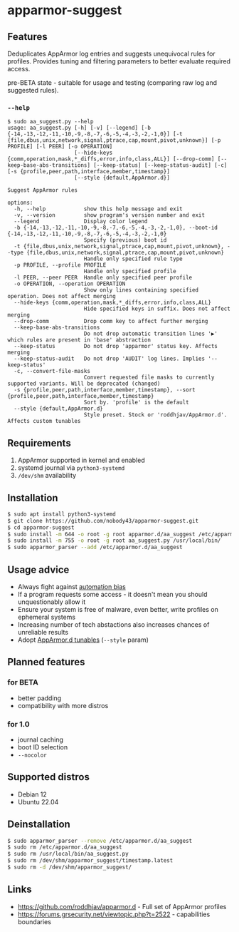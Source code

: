 # apparmor-suggest
## Features
Deduplicates AppArmor log entries and suggests unequivocal rules for profiles. Provides tuning and filtering parameters to better evaluate required access.

pre-BETA state - suitable for usage and testing (comparing raw log and suggested rules).

### `--help`
```
$ sudo aa_suggest.py --help
usage: aa_suggest.py [-h] [-v] [--legend] [-b {-14,-13,-12,-11,-10,-9,-8,-7,-6,-5,-4,-3,-2,-1,0}] [-t {file,dbus,unix,network,signal,ptrace,cap,mount,pivot,unknown}] [-p PROFILE] [-l PEER] [-o OPERATION]
                     [--hide-keys {comm,operation,mask,*_diffs,error,info,class,ALL}] [--drop-comm] [--keep-base-abs-transitions] [--keep-status] [--keep-status-audit] [-c] [-s {profile,peer,path,interface,member,timestamp}]
                     [--style {default,AppArmor.d}]

Suggest AppArmor rules

options:
  -h, --help            show this help message and exit
  -v, --version         show program's version number and exit
  --legend              Display color legend
  -b {-14,-13,-12,-11,-10,-9,-8,-7,-6,-5,-4,-3,-2,-1,0}, --boot-id {-14,-13,-12,-11,-10,-9,-8,-7,-6,-5,-4,-3,-2,-1,0}
                        Specify (previous) boot id
  -t {file,dbus,unix,network,signal,ptrace,cap,mount,pivot,unknown}, --type {file,dbus,unix,network,signal,ptrace,cap,mount,pivot,unknown}
                        Handle only specified rule type
  -p PROFILE, --profile PROFILE
                        Handle only specified profile
  -l PEER, --peer PEER  Handle only specified peer profile
  -o OPERATION, --operation OPERATION
                        Show only lines containing specified operation. Does not affect merging
  --hide-keys {comm,operation,mask,*_diffs,error,info,class,ALL}
                        Hide specified keys in suffix. Does not affect merging
  --drop-comm           Drop comm key to affect further merging
  --keep-base-abs-transitions
                        Do not drop automatic transition lines '▶' which rules are present in 'base' abstraction
  --keep-status         Do not drop 'apparmor' status key. Affects merging
  --keep-status-audit   Do not drop 'AUDIT' log lines. Implies '--keep-status'
  -c, --convert-file-masks
                        Convert requested file masks to currently supported variants. Will be deprecated (changed)
  -s {profile,peer,path,interface,member,timestamp}, --sort {profile,peer,path,interface,member,timestamp}
                        Sort by. 'profile' is the default
  --style {default,AppArmor.d}
                        Style preset. Stock or 'roddhjav/AppArmor.d'. Affects custom tunables
```

## Requirements
1. AppArmor supported in kernel and enabled
2. systemd journal via `python3-systemd`
3. `/dev/shm` availability

## Installation
```sh
$ sudo apt install python3-systemd                                           # install systemd module for python
$ git clone https://github.com/nobody43/apparmor-suggest.git
$ cd apparmor-suggest
$ sudo install -m 644 -o root -g root apparmor.d/aa_suggest /etc/apparmor.d/ # install AppArmor profile for executable
$ sudo install -m 755 -o root -g root aa_suggest.py /usr/local/bin/          # install the tool
$ sudo apparmor_parser --add /etc/apparmor.d/aa_suggest                      # confine profile for executable
```

## Usage advice
- Always fight against [automation bias](https://en.wikipedia.org/wiki/Automation_bias)
- If a program requests some access - it doesn't mean you should unquestionably allow it
- Ensure your system is free of malware, even better, write profiles on ephemeral systems
- Increasing number of tech abstactions also increases chances of unreliable results
- Adopt [AppArmor.d tunables](https://github.com/roddhjav/apparmor.d/tree/main/apparmor.d/tunables) (`--style` param)

## Planned features
### for BETA
- better padding
- compatibility with more distros

### for 1.0
- journal caching
- boot ID selection
- `--nocolor`

## Supported distros
- Debian 12
- Ubuntu 22.04

## Deinstallation
```sh
$ sudo apparmor_parser --remove /etc/apparmor.d/aa_suggest
$ sudo rm /etc/apparmor.d/aa_suggest
$ sudo rm /usr/local/bin/aa_suggest.py
$ sudo rm /dev/shm/apparmor_suggest/timestamp.latest
$ sudo rm -d /dev/shm/apparmor_suggest/
```

## Links
- https://github.com/roddhjav/apparmor.d - Full set of AppArmor profiles
- https://forums.grsecurity.net/viewtopic.php?t=2522 - capabilities boundaries

